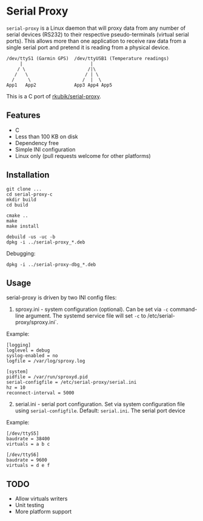 # Serial Proxy

`serial-proxy` is a Linux daemon that will proxy data from any number of
serial devices (RS232) to their respective pseudo-terminals (virtual serial
ports). This allows more than one application to receive raw data from a single
serial port and pretend it is reading from a physical device.

    /dev/ttyS1 (Garmin GPS)  /dev/ttyUSB1 (Temperature readings)
         |                         |
        / \                       /|\
       /   \                     / | \
      /     \                   /  |  \
    App1   App2              App3 App4 App5

This is a C port of [rkubik/serial-proxy](https://github.com/rkubik/serial-proxy).

## Features

- C
- Less than 100 KB on disk
- Dependency free
- Simple INI configuration
- Linux only (pull requests welcome for other platforms)

## Installation

    git clone ...
    cd serial-proxy-c
    mkdir build
    cd build

    cmake ..
    make
    make install

    debuild -us -uc -b
    dpkg -i ../serial-proxy_*.deb

Debugging:

    dpkg -i ../serial-proxy-dbg_*.deb

## Usage

serial-proxy is driven by two INI config files:

1. sproxy.ini - system configuration (optional). Can be set via `-c` command-line
   argument. The systemd service file will set `-c` to /etc/serial-proxy/sproxy.ini`.

Example:

    [logging]
    loglevel = debug
    syslog-enabled = no
    logfile = /var/log/sproxy.log

    [system]
    pidfile = /var/run/sproxyd.pid
    serial-configfile = /etc/serial-proxy/serial.ini
    hz = 10
    reconnect-interval = 5000

2. serial.ini - serial port configuration. Set via system configuration file
   using `serial-configfile`. Default: `serial.ini`. The serial port device

Example:

    [/dev/ttyS5]
    baudrate = 38400
    virtuals = a b c

    [/dev/ttyS6]
    baudrate = 9600
    virtuals = d e f

## TODO

- Allow virtuals writers
- Unit testing
- More platform support
